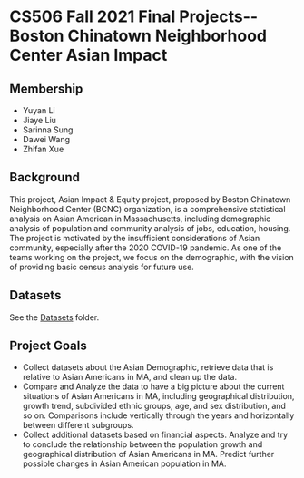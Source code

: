 # CS506 Fall 2021 Final Projects-- Boston Chinatown Neighborhood Center Asian Impact

## Membership
- Yuyan Li
- Jiaye Liu
- Sarinna Sung
- Dawei Wang
- Zhifan Xue

## Background
This project, Asian Impact & Equity project,  proposed by Boston Chinatown Neighborhood Center (BCNC) organization, is a comprehensive statistical analysis on Asian American in Massachusetts, including demographic analysis of population and community analysis of jobs, education, housing. The project is motivated by the insufficient considerations of Asian community, especially after the 2020 COVID-19 pandemic. As one of the teams working on the project, we focus on the demographic, with the vision of providing basic census analysis for future use.

## Datasets
See the [Datasets](https://github.com/BU-Spark/ds-bcnc-asian-impact/tree/team-3/Deliverable_4/datasets) folder.

## Project Goals
- Collect datasets about the Asian Demographic, retrieve data that is relative to Asian Americans in MA, and clean up the data.
- Compare and Analyze the data to have a big picture about the current situations of Asian Americans in MA, including geographical distribution, growth trend, subdivided ethnic groups, age, and sex distribution, and so on. Comparisons include vertically through the years and horizontally between different subgroups.
- Collect additional datasets based on financial aspects. Analyze and try to conclude the relationship between the population growth and geographical distribution of Asian Americans in MA. Predict further possible changes in Asian American population in MA. 
